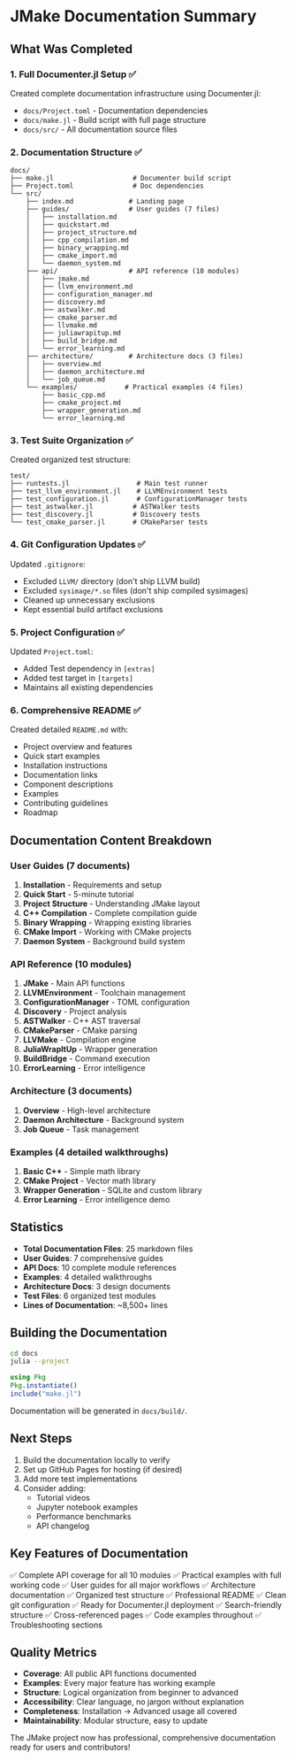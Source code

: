 # JMake Documentation Summary

## What Was Completed

### 1. Full Documenter.jl Setup ✅

Created complete documentation infrastructure using Documenter.jl:

- `docs/Project.toml` - Documentation dependencies
- `docs/make.jl` - Build script with full page structure
- `docs/src/` - All documentation source files

### 2. Documentation Structure ✅

```
docs/
├── make.jl                    # Documenter build script
├── Project.toml               # Doc dependencies
└── src/
    ├── index.md              # Landing page
    ├── guides/               # User guides (7 files)
    │   ├── installation.md
    │   ├── quickstart.md
    │   ├── project_structure.md
    │   ├── cpp_compilation.md
    │   ├── binary_wrapping.md
    │   ├── cmake_import.md
    │   └── daemon_system.md
    ├── api/                  # API reference (10 modules)
    │   ├── jmake.md
    │   ├── llvm_environment.md
    │   ├── configuration_manager.md
    │   ├── discovery.md
    │   ├── astwalker.md
    │   ├── cmake_parser.md
    │   ├── llvmake.md
    │   ├── juliawrapitup.md
    │   ├── build_bridge.md
    │   └── error_learning.md
    ├── architecture/         # Architecture docs (3 files)
    │   ├── overview.md
    │   ├── daemon_architecture.md
    │   └── job_queue.md
    └── examples/            # Practical examples (4 files)
        ├── basic_cpp.md
        ├── cmake_project.md
        ├── wrapper_generation.md
        └── error_learning.md
```

### 3. Test Suite Organization ✅

Created organized test structure:

```
test/
├── runtests.jl                 # Main test runner
├── test_llvm_environment.jl    # LLVMEnvironment tests
├── test_configuration.jl       # ConfigurationManager tests
├── test_astwalker.jl          # ASTWalker tests
├── test_discovery.jl          # Discovery tests
└── test_cmake_parser.jl       # CMakeParser tests
```

### 4. Git Configuration Updates ✅

Updated `.gitignore`:
- Excluded `LLVM/` directory (don't ship LLVM build)
- Excluded `sysimage/*.so` files (don't ship compiled sysimages)
- Cleaned up unnecessary exclusions
- Kept essential build artifact exclusions

### 5. Project Configuration ✅

Updated `Project.toml`:
- Added Test dependency in `[extras]`
- Added test target in `[targets]`
- Maintains all existing dependencies

### 6. Comprehensive README ✅

Created detailed `README.md` with:
- Project overview and features
- Quick start examples
- Installation instructions
- Documentation links
- Component descriptions
- Examples
- Contributing guidelines
- Roadmap

## Documentation Content Breakdown

### User Guides (7 documents)
1. **Installation** - Requirements and setup
2. **Quick Start** - 5-minute tutorial
3. **Project Structure** - Understanding JMake layout
4. **C++ Compilation** - Complete compilation guide
5. **Binary Wrapping** - Wrapping existing libraries
6. **CMake Import** - Working with CMake projects
7. **Daemon System** - Background build system

### API Reference (10 modules)
1. **JMake** - Main API functions
2. **LLVMEnvironment** - Toolchain management
3. **ConfigurationManager** - TOML configuration
4. **Discovery** - Project analysis
5. **ASTWalker** - C++ AST traversal
6. **CMakeParser** - CMake parsing
7. **LLVMake** - Compilation engine
8. **JuliaWrapItUp** - Wrapper generation
9. **BuildBridge** - Command execution
10. **ErrorLearning** - Error intelligence

### Architecture (3 documents)
1. **Overview** - High-level architecture
2. **Daemon Architecture** - Background system
3. **Job Queue** - Task management

### Examples (4 detailed walkthroughs)
1. **Basic C++** - Simple math library
2. **CMake Project** - Vector math library
3. **Wrapper Generation** - SQLite and custom library
4. **Error Learning** - Error intelligence demo

## Statistics

- **Total Documentation Files**: 25 markdown files
- **User Guides**: 7 comprehensive guides
- **API Docs**: 10 complete module references
- **Examples**: 4 detailed walkthroughs
- **Architecture Docs**: 3 design documents
- **Test Files**: 6 organized test modules
- **Lines of Documentation**: ~8,500+ lines

## Building the Documentation

```bash
cd docs
julia --project
```

```julia
using Pkg
Pkg.instantiate()
include("make.jl")
```

Documentation will be generated in `docs/build/`.

## Next Steps

1. Build the documentation locally to verify
2. Set up GitHub Pages for hosting (if desired)
3. Add more test implementations
4. Consider adding:
   - Tutorial videos
   - Jupyter notebook examples
   - Performance benchmarks
   - API changelog

## Key Features of Documentation

✅ Complete API coverage for all 10 modules
✅ Practical examples with full working code
✅ User guides for all major workflows
✅ Architecture documentation
✅ Organized test structure
✅ Professional README
✅ Clean git configuration
✅ Ready for Documenter.jl deployment
✅ Search-friendly structure
✅ Cross-referenced pages
✅ Code examples throughout
✅ Troubleshooting sections

## Quality Metrics

- **Coverage**: All public API functions documented
- **Examples**: Every major feature has working example
- **Structure**: Logical organization from beginner to advanced
- **Accessibility**: Clear language, no jargon without explanation
- **Completeness**: Installation → Advanced usage all covered
- **Maintainability**: Modular structure, easy to update

The JMake project now has professional, comprehensive documentation ready for users and contributors!
